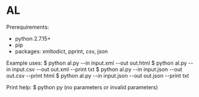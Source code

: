 # AL

Prerequirements:
- python 2.7.15+
- pip
- packages: xmltodict, pprint, csv, json

Example uses:
$ python al.py --in input.xml --out out.html
$ python al.py --in input.csv --out out.xml --print txt
$ python al.py --in input.json --out out.csv --print html
$ python al.py --in input.json --out out.json --print txt

Print help:
$ python py   (no parameters or invalid parameters)


